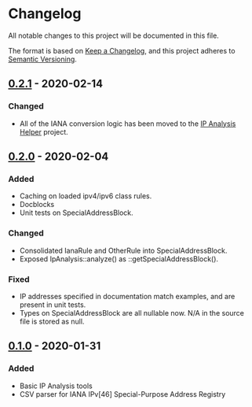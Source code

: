 # Changelog
All notable changes to this project will be documented in this file.

The format is based on [Keep a Changelog](https://keepachangelog.com/en/1.0.0/),
and this project adheres to [Semantic Versioning](https://semver.org/spec/v2.0.0.html).

## [0.2.1] - 2020-02-14
### Changed
- All of the IANA conversion logic has been moved to the [IP Analysis Helper] project.

## [0.2.0] - 2020-02-04
### Added
- Caching on loaded ipv4/ipv6 class rules.
- Docblocks
- Unit tests on SpecialAddressBlock.

### Changed
- Consolidated IanaRule and OtherRule into SpecialAddressBlock.
- Exposed IpAnalysis::analyze() as ::getSpecialAddressBlock().

### Fixed
- IP addresses specified in documentation match examples, and are present in
  unit tests.
- Types on SpecialAddressBlock are all nullable now.  N/A in the source file is
  stored as null.

## [0.1.0] - 2020-01-31
### Added
- Basic IP Analysis tools
- CSV parser for IANA IPv[46] Special-Purpose Address Registry

[Unreleased]: https://github.com/dharple/ip-analysis/compare/v0.2.1...develop
[0.2.1]: https://github.com/dharple/ip-analysis/compare/v0.2.0...0.2.1
[0.2.0]: https://github.com/dharple/ip-analysis/compare/v0.1.0...0.2.0
[0.1.0]: https://github.com/dharple/ip-analysis/releases/tag/v0.1.0

[IP Analysis Helper]: https://github.com/dharple/ip-analysis-helper
